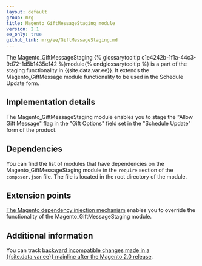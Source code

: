 ```yaml
---
layout: default
group: mrg
title: Magento_GiftMessageStaging module
version: 2.1
ee_only: true
github_link: mrg/ee/GiftMessageStaging.md
---
```


The Magento_GiftMessageStaging {% glossarytooltip c1e4242b-1f1a-44c3-9d72-1d5b1435e142 %}module{% endglossarytooltip %} is a part of the staging functionality in {{site.data.var.ee}}. It extends the Magento_GiftMessage module functionality to be used in the Schedule Update form.

## Implementation details

The Magento_GiftMessageStaging module enables you to stage the "Allow Gift Message" flag in the "Gift Options" field set in the "Schedule Update" form of the product.

## Dependencies

You can find the list of modules that have dependencies on the Magento_GiftMessageStaging module in the `require` section of the `composer.json` file. The file is located in the root directory of the module.

## Extension points

[The Magento dependency injection mechanism](http://devdocs.magento.com/guides/v2.1/extension-dev-guide/depend-inj.html) enables you to override the functionality of the Magento_GiftMessageStaging module.

## Additional information

You can track [backward incompatible changes made in a {{site.data.var.ee}} mainline after the Magento 2.0 release](http://devdocs.magento.com/guides/v2.0/release-notes/changes/ee_changes.html).
